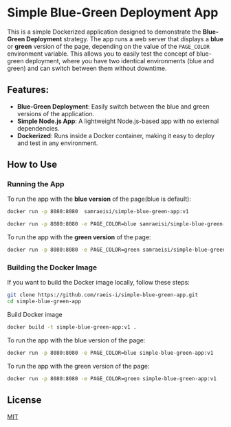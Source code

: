 # Simple Blue-Green Deployment App

This is a simple Dockerized application designed to demonstrate the **Blue-Green Deployment** strategy. The app runs a web server that displays a **blue** or **green** version of the page, depending on the value of the `PAGE_COLOR` environment variable. This allows you to easily test the concept of blue-green deployment, where you have two identical environments (blue and green) and can switch between them without downtime.

## Features:

- **Blue-Green Deployment**: Easily switch between the blue and green versions of the application.
- **Simple Node.js App**: A lightweight Node.js-based app with no external dependencies.
- **Dockerized**: Runs inside a Docker container, making it easy to deploy and test in any environment.

## How to Use

### Running the App

To run the app with the **blue version** of the page(blue is default):

```bash
docker run -p 8080:8080  samraeisi/simple-blue-green-app:v1

docker run -p 8080:8080 -e PAGE_COLOR=blue samraeisi/simple-blue-green-app:v1
```

To run the app with the **green version** of the page:

```bash
docker run -p 8080:8080 -e PAGE_COLOR=green samraeisi/simple-blue-green-app:v1
```

### Building the Docker Image

If you want to build the Docker image locally, follow these steps:

```bash
git clone https://github.com/raeis-i/simple-blue-green-app.git
cd simple-blue-green-app
```

Build Docker image

```bash
docker build -t simple-blue-green-app:v1 .
```

To run the app with the blue version of the page:

```bash
docker run -p 8080:8080 -e PAGE_COLOR=blue simple-blue-green-app:v1
```

To run the app with the green version of the page:

```bash
docker run -p 8080:8080 -e PAGE_COLOR=green simple-blue-green-app:v1
```

## License

[MIT](https://choosealicense.com/licenses/mit/)
